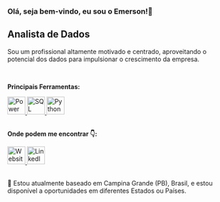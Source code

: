 ### Olá, seja bem-vindo, eu sou o Emerson!👋 

## **Analista de Dados**

Sou um profissional altamente motivado e centrado, aproveitando o potencial dos dados para impulsionar o crescimento da empresa.

<br>

**Principais Ferramentas:**

<div>
  <a href="https://powerbi.microsoft.com/" target="_blank"> 
    <img width=40 height=40 src="https://github.com/EmreCosta/Portfolio/blob/main/linguagens/power%20bi.png?raw=true" alt="Power BI">
  </a>
  <a href="https://www.microsoft.com/en-us/sql-server/sql-server-2019" target="_blank"> 
    <img width=40 height=40 src="https://github.com/EmreCosta/Portfolio/blob/main/linguagens/sql.png?raw=true" alt="SQL">
  </a>
  <a href="https://www.python.org/" target="_blank"> 
    <img width=40 height=40 src="https://github.com/EmreCosta/Portfolio/blob/main/linguagens/python.png?raw=true" alt="Python">
  </a>
</div>

<br>

**Onde podem me encontrar 👇:**
<div>
  <a href="https://sites.google.com/view/portflioemersoncostabi/p%C3%A1gina-inicial" target="_blank"> 
    <img width=40 height=40 src="https://github.com/EmreCosta/Portfolio/blob/main/social%20icons/web-link.png?raw=true" alt="Website">
  </a>
  <a href="https://www.linkedin.com/in/emersoncostabi/" target="_blank"> 
    <img width=40 height=40 src="https://github.com/EmreCosta/Portfolio/blob/main/social%20icons/linkedin.png?raw=true" alt="LinkedIn">
  </a>
</div>

<br>

🏡 Estou atualmente baseado em Campina Grande (PB), Brasil, e estou disponível a oportunidades em diferentes Estados ou Países.

